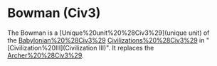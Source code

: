 # Bowman (Civ3)

The Bowman is a [Unique%20unit%20%28Civ3%29](unique unit) of the [Babylonian%20%28Civ3%29](Babylonian) [Civilizations%20%28Civ3%29](civilization) in "[Civilization%20III](Civilization III)". It replaces the [Archer%20%28Civ3%29](Archer).